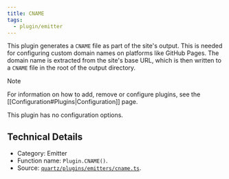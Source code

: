 ```yaml
---
title: CNAME
tags:
  - plugin/emitter
---
```


This plugin generates a `CNAME` file as part of the site's output. This is needed for configuring custom domain names on platforms like GitHub Pages. The domain name is extracted from the site's base URL, which is then written to a `CNAME` file in the root of the output directory.

> [!note]
> For information on how to add, remove or configure plugins, see the [[Configuration#Plugins|Configuration]] page.

This plugin has no configuration options.

## Technical Details

- Category: Emitter
- Function name: `Plugin.CNAME()`.
- Source: [`quartz/plugins/emitters/cname.ts`](https://github.com/jackyzha0/quartz/blob/v4/quartz/plugins/emitters/cname.ts).
